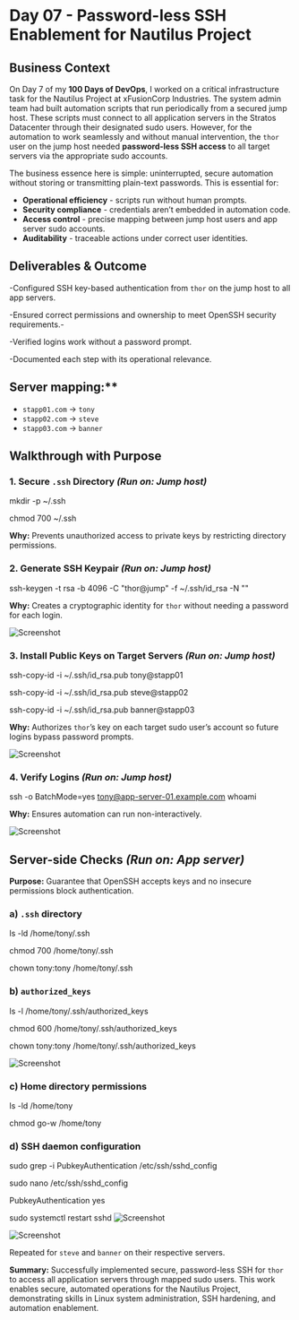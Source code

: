# Day 07 - Password-less SSH Enablement for Nautilus Project

## Business Context

On Day 7 of my **100 Days of DevOps**, I worked on a critical infrastructure task for the Nautilus Project at xFusionCorp Industries. The system admin team had built automation scripts that run periodically from a secured jump host. These scripts must connect to all application servers in the Stratos Datacenter through their designated sudo users. However, for the automation to work seamlessly and without manual intervention, the `thor` user on the jump host needed **password-less SSH access** to all target servers via the appropriate sudo accounts.

The business essence here is simple: uninterrupted, secure automation without storing or transmitting plain-text passwords. This is essential for:

- **Operational efficiency** - scripts run without human prompts.
- **Security compliance** - credentials aren’t embedded in automation code.
- **Access control** - precise mapping between jump host users and app server sudo accounts.
- **Auditability** - traceable actions under correct user identities.

## Deliverables & Outcome


-Configured SSH key-based authentication from `thor` on the jump host to all app servers.

-Ensured correct permissions and ownership to meet OpenSSH security requirements.-

-Verified logins work without a password prompt.

-Documented each step with its operational relevance.

## Server mapping:**

* `stapp01.com` → `tony`
* `stapp02.com` → `steve`
* `stapp03.com` → `banner`

## Walkthrough with Purpose

### 1. Secure `.ssh` Directory *(Run on: Jump host)*
mkdir -p ~/.ssh

chmod 700 ~/.ssh

**Why:** Prevents unauthorized access to private keys by restricting directory permissions.

### 2. Generate SSH Keypair *(Run on: Jump host)*
ssh-keygen -t rsa -b 4096 -C "thor@jump" -f ~/.ssh/id_rsa -N ""

**Why:** Creates a cryptographic identity for `thor` without needing a password for each login.

![Screenshot](screenshots/keygen.png)

### 3. Install Public Keys on Target Servers *(Run on: Jump host)*

ssh-copy-id -i ~/.ssh/id_rsa.pub tony@stapp01

ssh-copy-id -i ~/.ssh/id_rsa.pub steve@stapp02

ssh-copy-id -i ~/.ssh/id_rsa.pub banner@stapp03

**Why:** Authorizes `thor`’s key on each target sudo user’s account so future logins bypass password prompts.

![Screenshot](screenshots/ssh-copy-id-success.png)

### 4. Verify Logins *(Run on: Jump host)*

ssh -o BatchMode=yes tony@app-server-01.example.com whoami

**Why:** Ensures automation can run non-interactively.

![Screenshot](screenshots/verify-login.png)

## Server-side Checks *(Run on: App server)*

**Purpose:** Guarantee that OpenSSH accepts keys and no insecure permissions block authentication.

### a) `.ssh` directory

ls -ld /home/tony/.ssh

chmod 700 /home/tony/.ssh

chown tony:tony /home/tony/.ssh

### b) `authorized_keys`

ls -l /home/tony/.ssh/authorized_keys

chmod 600 /home/tony/.ssh/authorized_keys

chown tony:tony /home/tony/.ssh/authorized_keys

![Screenshot](screenshots/authorized_keys-check.png)

### c) Home directory permissions

ls -ld /home/tony

chmod go-w /home/tony

### d) SSH daemon configuration

sudo grep -i PubkeyAuthentication /etc/ssh/sshd_config

sudo nano /etc/ssh/sshd_config

PubkeyAuthentication yes

sudo systemctl restart sshd
![Screenshot](screenshots/sshd-config.png)

![Screenshot](screenshots/final-summary.png)

Repeated for `steve` and `banner` on their respective servers.

**Summary:** Successfully implemented secure, password-less SSH for `thor` to access all application servers through mapped sudo users. This work enables secure, automated operations for the Nautilus Project, demonstrating skills in Linux system administration, SSH hardening, and automation enablement.

